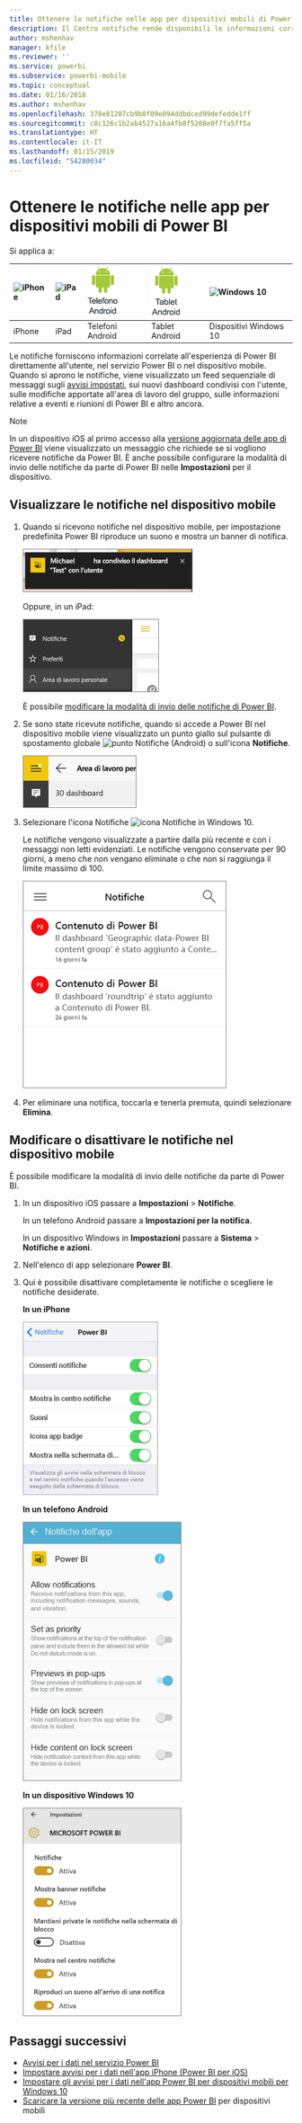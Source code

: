 ```yaml
---
title: Ottenere le notifiche nelle app per dispositivi mobili di Power BI
description: Il Centro notifiche rende disponibili le informazioni correlate all'esperienza di Power BI direttamente nel dispositivo mobile.
author: mshenhav
manager: kfile
ms.reviewer: ''
ms.service: powerbi
ms.subservice: powerbi-mobile
ms.topic: conceptual
ms.date: 01/16/2018
ms.author: mshenhav
ms.openlocfilehash: 378e81207cb9b0f09e094ddbdced99defedde1ff
ms.sourcegitcommit: c8c126c1b2ab4527a16a4fb8f5208e0f7fa5ff5a
ms.translationtype: HT
ms.contentlocale: it-IT
ms.lasthandoff: 01/15/2019
ms.locfileid: "54280034"
---
```

# <a name="get-notifications-in-the-power-bi-mobile-apps"></a>Ottenere le notifiche nelle app per dispositivi mobili di Power BI
Si applica a:

| ![iPhone](./media/mobile-apps-notification-center/iphone-logo-50-px.png) | ![iPad](./media/mobile-apps-notification-center/ipad-logo-50-px.png) | ![Telefono Android](./media/mobile-apps-notification-center/android-phone-logo-50-px.png) | ![Tablet Android](./media/mobile-apps-notification-center/android-tablet-logo-50-px.png) | ![Windows 10](./media/mobile-apps-notification-center/win-10-logo-50-px.png) |
|:--- |:--- |:--- |:--- |:--- |
| iPhone |iPad |Telefoni Android |Tablet Android |Dispositivi Windows 10 |

Le notifiche forniscono informazioni correlate all'esperienza di Power BI direttamente all'utente, nel servizio Power BI o nel dispositivo mobile. Quando si aprono le notifiche, viene visualizzato un feed sequenziale di messaggi sugli [avvisi impostati](mobile-set-data-alerts-in-the-mobile-apps.md), sui nuovi dashboard condivisi con l'utente, sulle modifiche apportate all'area di lavoro del gruppo, sulle informazioni relative a eventi e riunioni di Power BI e altro ancora.

> [!NOTE]
> In un dispositivo iOS al primo accesso alla [versione aggiornata delle app di Power BI](https://powerbi.microsoft.com/mobile/) viene visualizzato un messaggio che richiede se si vogliono ricevere notifiche da Power BI. È anche possibile configurare la modalità di invio delle notifiche da parte di Power BI nelle **Impostazioni** per il dispositivo. 
> 
> 

## <a name="view-notifications-on-your-mobile-device"></a>Visualizzare le notifiche nel dispositivo mobile
1. Quando si ricevono notifiche nel dispositivo mobile, per impostazione predefinita Power BI riproduce un suono e mostra un banner di notifica.
   
   ![Banner di notifica](./media/mobile-apps-notification-center/power-bi-mobile-notification-banner.png)
   
   Oppure, in un iPad:
   
   ![Notifiche](./media/mobile-apps-notification-center/power-bi-ipad-notifications.png)
   
   È possibile [modificare la modalità di invio delle notifiche di Power BI](mobile-apps-notification-center.md#change-or-turn-off-notifications-on-your-mobile-device).
2. Se sono state ricevute notifiche, quando si accede a Power BI nel dispositivo mobile viene visualizzato un punto giallo sul pulsante di spostamento globale ![punto Notifiche](./media/mobile-apps-notification-center/power-bi-android-menu-notifications-icon.png) (Android) o sull'icona **Notifiche**. 
   
   ![punto Notifiche](./media/mobile-apps-notification-center/power-bi-windows-10-notifications.png)
3. Selezionare l'icona Notifiche ![icona Notifiche](./media/mobile-apps-notification-center/power-bi-windows-10-notification-icon.png) in Windows 10.
   
    Le notifiche vengono visualizzate a partire dalla più recente e con i messaggi non letti evidenziati. Le notifiche vengono conservate per 90 giorni, a meno che non vengano eliminate o che non si raggiunga il limite massimo di 100.
   
   ![Elenco di notifiche di iOS](./media/mobile-apps-notification-center/power-bi-iphone-notifications-list.png)
4. Per eliminare una notifica, toccarla e tenerla premuta, quindi selezionare **Elimina**.

## <a name="change-or-turn-off-notifications-on-your-mobile-device"></a>Modificare o disattivare le notifiche nel dispositivo mobile
È possibile modificare la modalità di invio delle notifiche da parte di Power BI.

1. In un dispositivo iOS passare a **Impostazioni** > **Notifiche**. 
   
    In un telefono Android passare a **Impostazioni per la notifica**.
   
    In un dispositivo Windows in **Impostazioni** passare a **Sistema** > **Notifiche e azioni**.
2. Nell'elenco di app selezionare **Power BI**. 
3. Qui è possibile disattivare completamente le notifiche o scegliere le notifiche desiderate.
   
    **In un iPhone**
   
    ![Scegliere le notifiche](./media/mobile-apps-notification-center/power-bi-notifications-iphone-settings.png)
   
    **In un telefono Android**
   
    ![Scegliere le notifiche](./media/mobile-apps-notification-center/power-bi-notifications-android-settings.png)

    **In un dispositivo Windows 10**

    ![Scegliere le notifiche](./media/mobile-apps-notification-center/power-bi-notifications-windows10-settings.png)

## <a name="next-steps"></a>Passaggi successivi
* [Avvisi per i dati nel servizio Power BI](../../service-set-data-alerts.md)
* [Impostare avvisi per i dati nell'app iPhone (Power BI per iOS)](mobile-set-data-alerts-in-the-mobile-apps.md)
* [Impostare gli avvisi per i dati nell'app Power BI per dispositivi mobili per Windows 10](mobile-set-data-alerts-in-the-mobile-apps.md)
* [Scaricare la versione più recente delle app Power BI](https://powerbi.microsoft.com/mobile/) per dispositivi mobili

